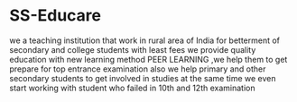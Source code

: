 # SS-Educare
we a teaching institution that work in rural area of India for betterment of secondary and college students with least fees we provide quality education with new learning method PEER LEARNING ,we help them to get prepare for top entrance examination also we help primary and other secondary students to get involved in studies at the same time we even start working with student who failed in 10th and 12th examination 
